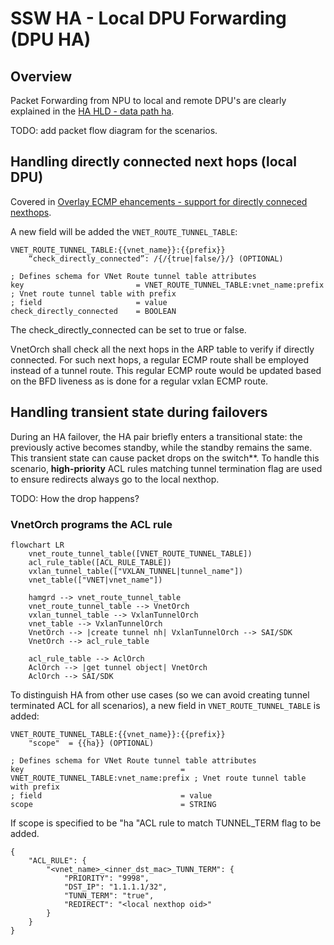 # SSW HA - Local DPU Forwarding (DPU HA)

## Overview

Packet Forwarding from NPU to local and remote DPU's are clearly explained in the [HA HLD - data path ha](https://github.com/sonic-net/SONiC/blob/master/doc/smart-switch/high-availability/smart-switch-ha-hld.md#42-data-path-ha).

TODO: add packet flow diagram for the scenarios. 

## Handling directly connected next hops (local DPU)

Covered in [Overlay ECMP ehancements - support for directly conneced nexthops](https://github.com/sonic-net/SONiC/blob/master/doc/vxlan/Overlay%20ECMP%20ehancements.md#33-bfd-tx-rx-interval-parameter-and-support-for-directly-connected-nexthops).

A new field will be added the `VNET_ROUTE_TUNNEL_TABLE`:

```
VNET_ROUTE_TUNNEL_TABLE:{{vnet_name}}:{{prefix}}
    “check_directly_connected”: /{/{true|false/}/} (OPTIONAL) 
```

```
; Defines schema for VNet Route tunnel table attributes
key                         = VNET_ROUTE_TUNNEL_TABLE:vnet_name:prefix ; Vnet route tunnel table with prefix
; field                     = value
check_directly_connected    = BOOLEAN  
```

The check_directly_connected can be set to true or false. 

VnetOrch shall check all the next hops in the ARP table to verify if directly connected. For such next hops, a regular ECMP route shall be employed instead of a tunnel route. This regular ECMP route would be updated based on the BFD liveness as is done for a regular vxlan ECMP route.

## Handling transient state during failovers 
During an HA failover, the HA pair briefly enters a transitional state: the previously active becomes standby, while the standby remains the same. This transient state can cause packet drops on the switch**. 
To handle this scenario, **high-priority** ACL rules matching tunnel termination flag are used to ensure redirects always go to the local nexthop.

TODO: How the drop happens?

### VnetOrch programs the ACL rule

```mermaid
flowchart LR
    vnet_route_tunnel_table([VNET_ROUTE_TUNNEL_TABLE])
    acl_rule_table([ACL_RULE_TABLE])
    vxlan_tunnel_table(["VXLAN_TUNNEL|tunnel_name"])
    vnet_table(["VNET|vnet_name"])

    hamgrd --> vnet_route_tunnel_table
    vnet_route_tunnel_table --> VnetOrch
    vxlan_tunnel_table --> VxlanTunnelOrch
    vnet_table --> VxlanTunnelOrch
    VnetOrch --> |create tunnel nh| VxlanTunnelOrch --> SAI/SDK
    VnetOrch --> acl_rule_table

    acl_rule_table --> AclOrch
    AclOrch --> |get tunnel object| VnetOrch
    AclOrch --> SAI/SDK
```

To distinguish HA from other use cases (so we can avoid creating tunnel terminated ACL for all scenarios), a new field in `VNET_ROUTE_TUNNEL_TABLE` is added: 

```
VNET_ROUTE_TUNNEL_TABLE:{{vnet_name}}:{{prefix}}
    "scope"  = {{ha}} (OPTIONAL)
```

```
; Defines schema for VNet Route tunnel table attributes
key                                   = VNET_ROUTE_TUNNEL_TABLE:vnet_name:prefix ; Vnet route tunnel table with prefix
; field                               = value
scope                                 = STRING
```

If scope is specified to be "ha "ACL rule to match TUNNEL_TERM flag to be added. 

```
{
    "ACL_RULE": {
        "<vnet_name>_<inner_dst_mac>_TUNN_TERM": {
            "PRIORITY": "9998",
            "DST_IP": "1.1.1.1/32",
            "TUNN_TERM": "true",
            "REDIRECT": "<local nexthop oid>"
        }
    }
}
```

